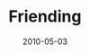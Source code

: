 ---
layout: music 
title: "Friending"
series: "Force Feed"
date: 2010-05-03 
description: "Todd Henry talks about how technology is conforming the experience of being human."
audio: "http://s3.amazonaws.com/crossroadsaudiomessages/ForceFeed4.mp3"
audio-duration: "36:16"
src: "http://www.crossroads.net/players/media/series/190x110_ForceFeed.jpg"
---